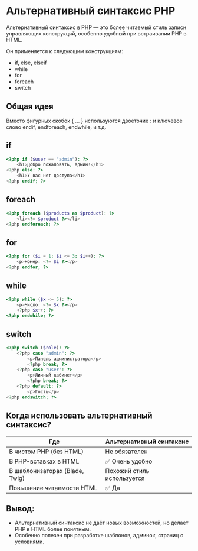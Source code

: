 # Альтернативный синтаксис PHP
Альтернативный синтаксис в PHP — это более читаемый стиль записи управляющих конструкций, особенно удобный при встраивании PHP в HTML.

Он применяется к следующим конструкциям:
- if, else, elseif
- while
- for
- foreach
- switch

## Общая идея
Вместо фигурных скобок { ... } используются двоеточие : и ключевое слово endif, endforeach, endwhile, и т.д.

## if
```php
<?php if ($user == "admin"): ?>
    <h1>Добро пожаловать, админ!</h1>
<?php else: ?>
    <h1>У вас нет доступа</h1>
<?php endif; ?>
```

## foreach
```php
<?php foreach ($products as $product): ?>
    <li><?= $product ?></li>
<?php endforeach; ?>
```

## for
```php
<?php for ($i = 1; $i <= 3; $i++): ?>
    <p>Номер: <?= $i ?></p>
<?php endfor; ?>
```

## while
```php
<?php while ($x <= 5): ?>
    <p>Число: <?= $x ?></p>
    <?php $x++; ?>
<?php endwhile; ?>
```

## switch
```php
<?php switch ($role): ?>
    <?php case "admin": ?>
        <p>Панель администратора</p>
        <?php break; ?>
    <?php case "user": ?>
        <p>Личный кабинет</p>
        <?php break; ?>
    <?php default: ?>
        <p>Гость</p>
<?php endswitch; ?>
```

## Когда использовать альтернативный синтаксис?
| Где                            | Альтернативный синтаксис   |
| ------------------------------ | -------------------------- |
| В чистом PHP (без HTML)        | Не обязателен              |
| В PHP-вставках в HTML          | ✅ Очень удобно             |
| В шаблонизаторах (Blade, Twig) | Похожий стиль используется |
| Повышение читаемости HTML      | ✅ Да                       |


## Вывод:
- Альтернативный синтаксис не даёт новых возможностей, но делает PHP в HTML более понятным.
- Особенно полезен при разработке шаблонов, админок, страниц с условиями.
